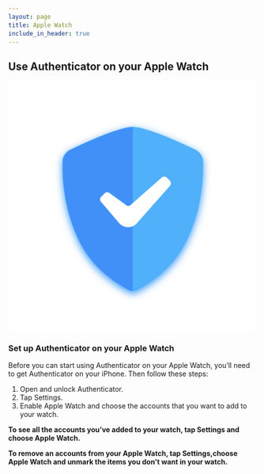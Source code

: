 ```yaml
---
layout: page
title: Apple Watch
include_in_header: true
---
```

## **Use Authenticator on your Apple Watch**

![Apple Watch](../assets/appicon.png)

### Set up Authenticator on your Apple Watch
Before you can start using Authenticator on your Apple Watch, you’ll need to get Authenticator on your iPhone. Then follow these steps:

1. Open and unlock Authenticator.
2. Tap Settings.
3. Enable Apple Watch and choose the accounts that you want to add to your watch.


**To see all the accounts you’ve added to your watch, tap Settings and choose Apple Watch.**

**To remove an accounts from your Apple Watch, tap Settings,choose Apple Watch and unmark the items you don't want in your watch.**
